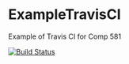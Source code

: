 # ExampleTravisCI

Example of Travis CI for Comp 581

[![Build Status](https://travis-ci.org/stefaneng/ExampleTravisCI.svg?branch=master)](https://travis-ci.org/stefaneng/ExampleTravisCI)
